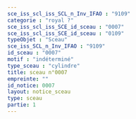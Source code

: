 ```yaml
---
sce_iss_scl_iss_SCL_n_Inv_IFAO : "9109"
categorie : "royal ?"
sce_iss_scl_iss_SCE_id_sceau : "0007"
sce_iss_scl_iss_SCE_id_sceau : "0109"
typeObjet : "Sceau"
sce_iss_SCL_n_Inv_IFAO : "9109"
id_sceau : "0007"
motif : "indéterminé"
type_sceau : "cylindre"
title: sceau n°0007
empreinte: ""
id_notice: 0007
layout: notice_sceau
type: sceau
partie: 1
---
```


